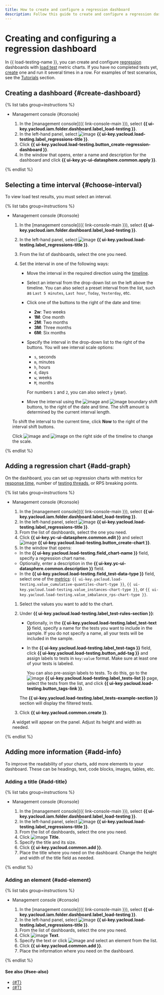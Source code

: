 ```yaml
---
title: How to create and configure a regression dashboard
description: Follow this guide to create and configure a regression dashboard in {{ load-testing-name }}.
---
```


# Creating and configuring a regression dashboard

In {{ load-testing-name }}, you can create and configure [regression](../../concepts/load-test-regressions.md) dashboards with [load test](../../concepts/index.md) metric charts.
If you have no completed tests yet, [create](../create-test-bucket.md) one and run it several times in a row. For examples of test scenarios, see the [Tutorials](../../tutorials/index.md) section. 

## Creating a dashboard {#create-dashboard}

{% list tabs group=instructions %}

- Management console {#console}

  1. In the [management console]({{ link-console-main }}), select **{{ ui-key.yacloud.iam.folder.dashboard.label_load-testing }}**.
  1. In the left-hand panel, select ![image](../../../_assets/load-testing/regressions.svg) **{{ ui-key.yacloud.load-testing.label_regressions-title }}**.
  1. Click **{{ ui-key.yacloud.load-testing.button_create-regression-dashboard }}**.
  1. In the window that opens, enter a name and description for the dashboard and click **{{ ui-key.yc-ui-datasphere.common.apply }}**.

{% endlist %}

## Selecting a time interval {#choose-interval}

To view load test results, you must select an interval.

{% list tabs group=instructions %}

- Management console {#console}

  1. In the [management console]({{ link-console-main }}), select **{{ ui-key.yacloud.iam.folder.dashboard.label_load-testing }}**.
  1. In the left-hand panel, select ![image](../../../_assets/load-testing/regressions.svg) **{{ ui-key.yacloud.load-testing.label_regressions-title }}**.
  1. From the list of dashboards, select the one you need.
  1. Set the interval in one of the following ways:

      * Move the interval in the required direction using the [timeline](../../concepts/load-test-regressions.md).
      * Select an interval from the drop-down list on the left above the timeline. You can also select a preset interval from the list, such as `Last 5 minutes`, `Last hour`, `Today`, `Yesterday`, etc.
      * Click one of the buttons to the right of the date and time:
        * **2w**: Two weeks
        * **1M**: One month
        * **2M**: Two months
        * **3M**: Three months
        * **6M**: Six months

      * Specify the interval in the drop-down list to the right of the buttons. You will see interval scale options:
        * `s`, seconds
        * `m`, minutes
        * `h`, hours
        * `d`, days
        * `w`, weeks
        * `M`, months
        
        For numbers `1` and `2`, you can also select `y` (year).

      * Move the interval using the ![image](../../../_assets/load-testing/shift-left.svg) and ![image](../../../_assets/load-testing/shift-right.svg) boundary shift buttons, to the right of the date and time. The shift amount is determined by the current interval length.

  To shift the interval to the current time, click **Now** to the right of the interval shift buttons.

  Click ![image](../../../_assets/load-testing/minus.svg) and ![image](../../../_assets/load-testing/plus.svg) on the right side of the timeline to change the scale.

{% endlist %}

## Adding a regression chart {#add-graph}

On the dashboard, you can set up regression charts with metrics for [response time](../../concepts/load-test-results.md#quantiles), number of [testing threads](../../concepts/load-test-results.md#test-streams), or RPS breaking points. 

{% list tabs group=instructions %}

- Management console {#console}

  1. In the [management console]({{ link-console-main }}), select **{{ ui-key.yacloud.iam.folder.dashboard.label_load-testing }}**.
  1. In the left-hand panel, select ![image](../../../_assets/load-testing/regressions.svg) **{{ ui-key.yacloud.load-testing.label_regressions-title }}**.
  1. From the list of dashboards, select the one you need.
  1. Click **{{ ui-key.yc-ui-datasphere.common.edit }}** and select ![image](../../../_assets/load-testing/plus.svg) **{{ ui-key.yacloud.load-testing.button_create-chart }}**.
  1. In the window that opens:
    * In the **{{ ui-key.yacloud.load-testing.field_chart-name }}** field, specify a regression chart name.
    * Optionally, enter a description in the **{{ ui-key.yc-ui-datasphere.common.description }}** field.
    * In the **{{ ui-key.yacloud.load-testing.field_test-data-type }}** field, select one of the [metrics](../../concepts/load-test-regressions.md): `{{ ui-key.yacloud.load-testing.value_cumulative-quantiles-chart-type }}`, `{{ ui-key.yacloud.load-testing.value_instances-chart-type }}`, or `{{ ui-key.yacloud.load-testing.value_imbalance_rps-chart-type }}`.
  1. Select the values you want to add to the chart.
  1. Under **{{ ui-key.yacloud.load-testing.label_test-rules-section }}**:
      * Optionally, in the **{{ ui-key.yacloud.load-testing.label_test-text }}** field, specify a name for the tests you want to include in the sample. If you do not specify a name, all your tests will be included in the sample.
      * In the **{{ ui-key.yacloud.load-testing.label_test-tags }}** field, click **{{ ui-key.yacloud.load-testing.button_add-tag }}** and assign labels to tests in `key:value` format. Make sure at least one of your tests is labeled.

        You can also pre-assign labels to tests. To do this, go to the ![image](../../../_assets/load-testing/test.svg) **{{ ui-key.yacloud.load-testing.label_tests-list }}** page, select the tests from the list, and click **{{ ui-key.yacloud.load-testing.button_tags-link }}**.

      The **{{ ui-key.yacloud.load-testing.label_tests-example-section }}** section will display the filtered tests.
  1. Click **{{ ui-key.yacloud.common.create }}**.

  A widget will appear on the panel. Adjust its height and width as needed.

{% endlist %}

## Adding more information {#add-info}

To improve the readability of your charts, add more elements to your dashboard. These can be headings, text, code blocks, images, tables, etc. 

### Adding a title {#add-title}

{% list tabs group=instructions %}

- Management console {#console}

  1. In the [management console]({{ link-console-main }}), select **{{ ui-key.yacloud.iam.folder.dashboard.label_load-testing }}**.
  1. In the left-hand panel, select ![image](../../../_assets/load-testing/regressions.svg) **{{ ui-key.yacloud.load-testing.label_regressions-title }}**.
  1. From the list of dashboards, select the one you need.
  1. Click ![image](../../../_assets/load-testing/header.svg) **Title**.
  1. Specify the title and its size.
  1. Click **{{ ui-key.yacloud.common.add }}**.
  1. Place the title where you need on the dashboard. Change the height and width of the title field as needed.

{% endlist %}

### Adding an element {#add-element}

{% list tabs group=instructions %}

- Management console {#console}

  1. In the [management console]({{ link-console-main }}), select **{{ ui-key.yacloud.iam.folder.dashboard.label_load-testing }}**.
  1. In the left-hand panel, select ![image](../../../_assets/load-testing/regressions.svg) **{{ ui-key.yacloud.load-testing.label_regressions-title }}**.
  1. From the list of dashboards, select the one you need.
  1. Click ![image](../../../_assets/load-testing/text.svg) **Text**.
  1. Specify the text or click ![image](../../../_assets/options.svg) and select an element from the list. 
  1. Click **{{ ui-key.yacloud.common.add }}**.
  1. Place the information where you need on the dashboard.

{% endlist %}

#### See also {#see-also}

* [{#T}](update.md)
* [{#T}](delete.md)